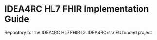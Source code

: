 # IDEA4RC HL7 FHIR Implementation Guide
Repository for the IDEA4RC HL7 FHIR IG. IDEA4RC is a EU funded project
